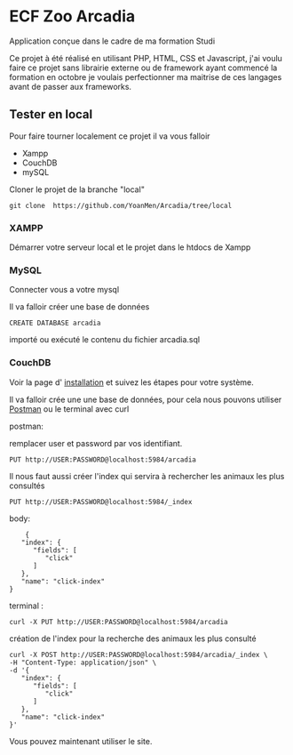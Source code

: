 # ECF Zoo Arcadia

Application conçue dans le cadre de ma formation Studi

Ce projet à été réalisé en utilisant PHP, HTML, CSS et Javascript, j'ai voulu faire ce projet sans librairie externe ou de framework ayant commencé la formation en octobre je voulais perfectionner ma maitrise de ces langages avant de passer aux frameworks.

## Tester en local

Pour faire tourner localement ce projet il va vous falloir

- Xampp
- CouchDB
- mySQL

Cloner le projet de la branche "local"

    git clone  https://github.com/YoanMen/Arcadia/tree/local

### XAMPP

Démarrer votre serveur local et le projet dans le htdocs de Xampp

### MySQL

Connecter vous a votre mysql

Il va falloir créer une base de données

    CREATE DATABASE arcadia

importé ou exécuté le contenu du fichier arcadia.sql

### CouchDB

Voir la page d'
[installation](https://docs.couchdb.org/en/stable/install/index.html) et suivez les étapes pour votre système.

Il va falloir crée une une base de données, pour cela nous pouvons utiliser
[Postman](https://www.postman.com/downloads/) ou le terminal avec curl

postman:

remplacer user et password par vos identifiant.

    PUT http://USER:PASSWORD@localhost:5984/arcadia

Il nous faut aussi créer l'index qui servira à rechercher les animaux les plus consultés

    PUT http://USER:PASSWORD@localhost:5984/_index

body:

```
    {
   "index": {
      "fields": [
         "click"
      ]
   },
   "name": "click-index"
}
```

terminal :

```
curl -X PUT http://USER:PASSWORD@localhost:5984/arcadia
```

création de l'index pour la recherche des animaux les plus consulté

```
curl -X POST http://USER:PASSWORD@localhost:5984/arcadia/_index \
-H "Content-Type: application/json" \
-d '{
   "index": {
      "fields": [
         "click"
      ]
   },
   "name": "click-index"
}'
```

Vous pouvez maintenant utiliser le site.

